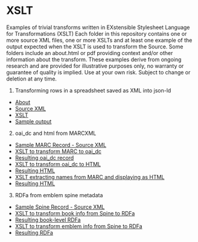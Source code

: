 # XSLT
Examples of trivial transforms written in EXstensible Stylesheet Language for Transformations (XSLT)
Each folder in this repository contains one or more source XML files, one or more XSLTs and at least one example of the output expected when the XSLT is used to transform the Source. Some folders include an about.html or pdf providing context and/or other information about the transform.  These examples derive from ongoing research and are provided for illustrative purposes only, no warranty or guarantee of quality is implied. Use at your own risk. Subject to change or deletion at any time.

1. Transforming rows in a spreadsheet saved as XML into json-ld
* [About](https://tcole3.github.io/XSLT-Examples/spreadsheet2jsonld/about.html)
* [Source XML](https://tcole3.github.io/XSLT-Examples/spreadsheet2jsonld/KolbProustSubset.xml)
* [XSLT](https://tcole3.github.io/XSLT-Examples/spreadsheet2jsonld/MakeNameGraphs.xsl)
* [Sample output](https://tcole3.github.io/XSLT-Examples/spreadsheet2jsonld/NameGraphs/adam7.jsonld)

2. oai_dc and html from MARCXML
* [Sample MARC Record - Source XML](https://tcole3.github.io/XSLT-Examples/MARC-Illustrations/MARC2oai_dc.xsl)
* [XSLT to transform MARC to oai_dc](https://tcole3.github.io/XSLT-Examples/MARC-Illustrations/MARC2oai_dc.xsl)
* [Resulting oai_dc record](https://tcole3.github.io/XSLT-Examples/MARC-Illustrations/Results-oai_dcFromMarc.xml)
* [XSLT to transform oai_dc to HTML](https://tcole3.github.io/XSLT-Examples/MARC-Illustrations/oai_dc2html.xsl)
* [Resulting HTML](https://tcole3.github.io/XSLT-Examples/MARC-Illustrations/Results-HtmlFromOai_dc.html)
* [XSLT extracting names from MARC and displaying as HTML](https://tcole3.github.io/XSLT-Examples/MARC-Illustrations/namesFromMARC.xsl)
* [Resulting HTML](https://tcole3.github.io/XSLT-Examples/MARC-Illustrations/Results-NamesFromMarc.html)

3. RDFa from emblem spine metadata 
* [Sample Spine Record - Source XML](https://tcole3.github.io/XSLT-Examples/spine2RDFa/SpineExample.xml)
* [XSLT to transform book info from Spine to RDFa](https://tcole3.github.io/XSLT-Examples/spine2RDFa/Spine2BookRDFa.xsl)
* [Resulting book-level RDFa](https://tcole3.github.io/XSLT-Examples/spine2RDFa/ResultBookRDFa.html)
* [XSLT to transform emblem info from Spine to RDFa](https://tcole3.github.io/XSLT-Examples/spine2RDFa/Spine2EmblemRDFa.xsl)
* [Resulting RDFa](https://tcole3.github.io/XSLT-Examples/spine2RDFa/ResultEmblemRDFa.html)
